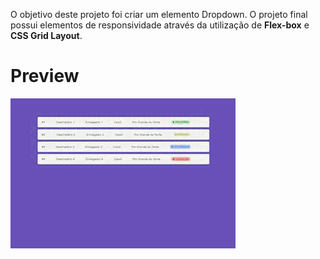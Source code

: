 O objetivo deste projeto foi criar um elemento Dropdown. O projeto final possui elementos de responsividade através da utilização de **Flex-box** e **CSS Grid Layout**.

# Preview
![](/dropdown.gif)
